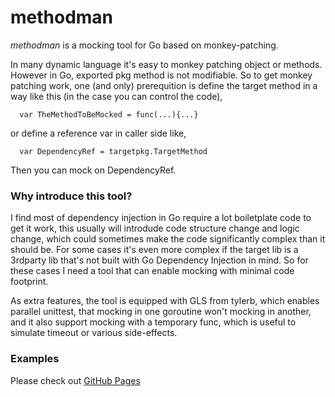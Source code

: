 # methodman

*methodman* is a mocking tool for Go based on monkey-patching. 

In many dynamic language it's easy to monkey patching object or methods. However in Go, exported pkg method is not modifiable. So to get monkey patching work, one (and only) prerequition is define the target method in a way like this (in the case you can control the code), 
```
  var TheMethodToBeMocked = func(...){...}
```  
or define a reference var in caller side like,
```
  var DependencyRef = targetpkg.TargetMethod
```  
Then you can mock on DependencyRef.

### Why introduce this tool?

I find most of dependency injection in Go require a lot boiletplate code to get it work, this usually will introdude code structure change and logic change, which could sometimes make the code significantly complex than it should be. For some cases it's even more complex if the target lib is a 3rdparty lib that's not built with Go Dependency Injection in mind. So for these cases I need a tool that can enable mocking with minimal code footprint.

As extra features, the tool is equipped with GLS from tylerb, which enables parallel unittest, that mocking in one goroutine won't mocking in another, and it also support mocking with a temporary func, which is useful to simulate timeout or various side-effects.

### Examples

Please check out [GitHub Pages](https://github.com/jason-xxl/methodman/blob/master/expect_test.go)
